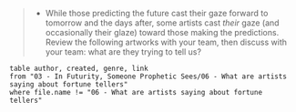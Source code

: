 > - While those predicting the future cast their gaze forward to tomorrow and the days after, some artists cast *their* gaze (and occasionally their glaze) toward those making the predictions. Review the following artworks with your team, then discuss with your team: what are they trying to tell us?

```dataview
table author, created, genre, link 
from "03 - In Futurity, Someone Prophetic Sees/06 - What are artists saying about fortune tellers"
where file.name != "06 - What are artists saying about fortune tellers"
```
